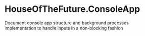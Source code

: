 # HouseOfTheFuture.ConsoleApp

Document console app structure and background processes implementation to handle inputs in a non-blocking fashion
